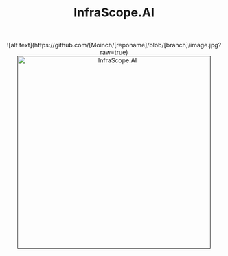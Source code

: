 <h1 align="center"> InfraScope.AI </h1> <br>
<p align="center">
![alt text](https://github.com/[Moinch/[reponame]/blob/[branch]/image.jpg?raw=true)

  <a href="">
    <img alt="InfraScope.AI" title="InfraScope.AI" src="https://github.com/Moinch/InfraScope.ai/blob/815bedcb249355d7a49364d68ef196797a5bdf77/assets/infrascopeai-high-resolution-color-logo.png)
" width="450">
  </a>
</p>
